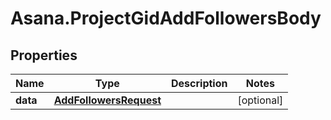 # Asana.ProjectGidAddFollowersBody

## Properties
Name | Type | Description | Notes
------------ | ------------- | ------------- | -------------
**data** | [**AddFollowersRequest**](AddFollowersRequest.md) |  | [optional] 

